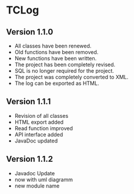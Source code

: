 # TCLog
## Version 1.1.0
* All classes have been renewed.
* Old functions have been removed.
* New functions have been written.
* The project has been completely revised.
* SQL is no longer required for the project.
* The project was completely converted to XML.
* The log can be exported as HTML.

## Version 1.1.1
* Revision of all classes 
* HTML export added 
* Read function improved 
* API interface added 
* JavaDoc updated

## Version 1.1.2
* Javadoc Update
* now with uml diagramm
* new module name
